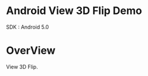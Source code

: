 Android View 3D Flip Demo
========================

SDK : Android 5.0

OverView
========================

View 3D Flip.

